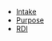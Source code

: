 - [Intake](./micronutrients/intake.md)
- [Purpose](./micronutrients/purpose.md)
- [RDI](./micronutrients/rdi.md)